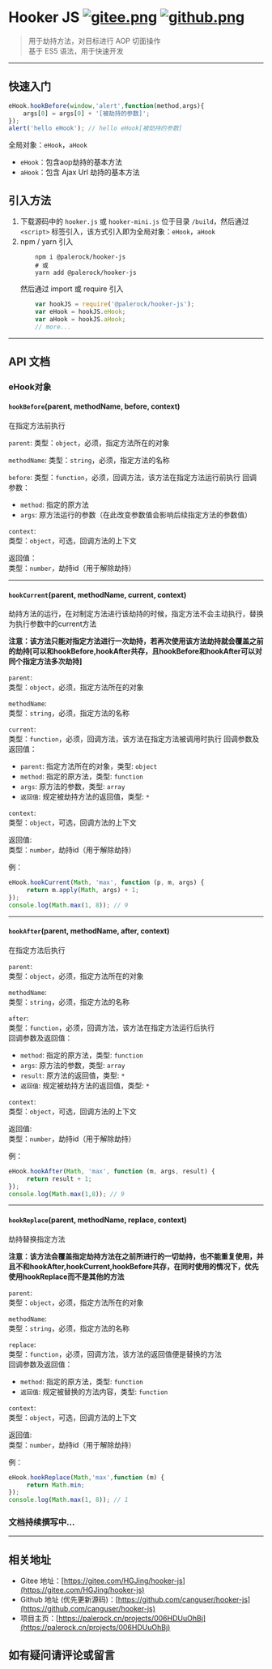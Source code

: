 # Hooker JS [![gitee.png](https://palerock.cn/api-provider/files/view?identity=L2FydGljbGUvaW1hZ2UvMjAyMDA2MjkxNTQyMTMwNzVXcWZyU2dTbC5wbmc=&w=15)](https://gitee.com/HGJing/hooker-js) [![github.png](https://palerock.cn/api-provider/files/view?identity=L2FydGljbGUvaW1hZ2UvMjAyMDA2MjkxNjU3NDkzMDkybWNLRXhHMi5wbmc=&w=15)](https://github.com/canguser/hooker-js)

> 用于劫持方法，对目标进行 AOP 切面操作  
基于 ES5 语法，用于快速开发

----------

## 快速入门

```javascript
eHook.hookBefore(window,'alert',function(method,args){
	args[0] = args[0] + '[被劫持的参数]';
});
alert('hello eHook'); // hello eHook[被劫持的参数]
```

全局对象：`eHook`，`aHook`

 - `eHook`：包含aop劫持的基本方法 
 - `aHook`：包含 Ajax Url 劫持的基本方法
 
## 引入方法
1. 下载源码中的 `hooker.js` 或 `hooker-mini.js` 位于目录 `/build`，然后通过 `<script>` 标签引入，该方式引入即为全局对象：`eHook`，`aHook`
2. npm / yarn 引入
	```shell script
		npm i @palerock/hooker-js
		# 或
		yarn add @palerock/hooker-js
	```
	然后通过 import 或 require 引入
	```javascript
		var hookJS = require('@palerock/hooker-js');
		var eHook = hookJS.eHook;
		var aHook = hookJS.aHook;
		// more...
	```
----------

## API 文档
### eHook对象
#### `hookBefore`(parent, methodName, before, context)

在指定方法前执行

`parent`:
类型：`object`，必须，指定方法所在的对象

`methodName`:
类型：`string`，必须，指定方法的名称

`before`:
类型：`function`，必须，回调方法，该方法在指定方法运行前执行
回调参数：  
- `method`: 指定的原方法
- `args`: 原方法运行的参数（在此改变参数值会影响后续指定方法的参数值）

`context`:  
类型：`object`，可选，回调方法的上下文  

返回值：  
类型：`number`，劫持id（用于解除劫持）  


----------
#### `hookCurrent`(parent, methodName, current, context)
劫持方法的运行，在对制定方法进行该劫持的时候，指定方法不会主动执行，替换为执行参数中的current方法

**注意：该方法只能对指定方法进行一次劫持，若再次使用该方法劫持就会覆盖之前的劫持[可以和hookBefore,hookAfter共存，且hookBefore和hookAfter可以对同个指定方法多次劫持]**

`parent`:  
类型：`object`，必须，指定方法所在的对象  

`methodName`:  
类型：`string`，必须，指定方法的名称  

`current`:  
类型：`function`，必须，回调方法，该方法在指定方法被调用时执行
回调参数及返回值：  
- `parent`: 指定方法所在的对象，类型: `object`
- `method`: 指定的原方法，类型: `function`
- `args`: 原方法的参数，类型: `array`
- `返回值`: 规定被劫持方法的返回值，类型: `*`

`context`:  
类型：`object`，可选，回调方法的上下文  

返回值:  
类型：`number`，劫持id（用于解除劫持） 

例：  
```javascript
eHook.hookCurrent(Math, 'max', function (p, m, args) {
     return m.apply(Math, args) + 1;
});
console.log(Math.max(1, 8)); // 9
```

----------

#### `hookAfter`(parent, methodName, after, context)

在指定方法后执行  

`parent`:  
类型：`object`，必须，指定方法所在的对象  

`methodName`:  
类型：`string`，必须，指定方法的名称  

`after`:  
类型：`function`，必须，回调方法，该方法在指定方法运行后执行  
回调参数及返回值：  
- `method`: 指定的原方法，类型: `function`
- `args`: 原方法的参数，类型: `array`
- `result`: 原方法的返回值，类型: `*`
- `返回值`: 规定被劫持方法的返回值，类型: `*`

`context`:  
类型：`object`，可选，回调方法的上下文  

返回值:  
类型：`number`，劫持id（用于解除劫持）  

例：
```javascript
eHook.hookAfter(Math, 'max', function (m, args, result) {
     return result + 1;
});
console.log(Math.max(1,8)); // 9
```

----------

#### `hookReplace`(parent, methodName, replace, context)

劫持替换指定方法  

**注意：该方法会覆盖指定劫持方法在之前所进行的一切劫持，也不能重复使用，并且不和hookAfter,hookCurrent,hookBefore共存，在同时使用的情况下，优先使用hookReplace而不是其他的方法**

`parent`:  
类型：`object`，必须，指定方法所在的对象  

`methodName`:  
类型：`string`，必须，指定方法的名称  

`replace`:  
类型：`function`，必须，回调方法，该方法的返回值便是替换的方法  
回调参数及返回值：  
- `method`: 指定的原方法，类型: `function`
- `返回值`: 规定被替换的方法内容，类型: `function`

`context`:  
类型：`object`，可选，回调方法的上下文  

返回值:  
类型：`number`，劫持id（用于解除劫持） 

例：  
```javascript
eHook.hookReplace(Math,'max',function (m) {
     return Math.min;
});
console.log(Math.max(1, 8)); // 1
```
### 文档持续撰写中...
----------

## 相关地址
- Gitee 地址：[https://gitee.com/HGJing/hooker-js](https://gitee.com/HGJing/hooker-js)
- Github 地址 (优先更新源码)：[https://github.com/canguser/hooker-js](https://github.com/canguser/hooker-js)
- 项目主页：[https://palerock.cn/projects/006HDUuOhBj](https://palerock.cn/projects/006HDUuOhBj)
## 如有疑问请评论或留言